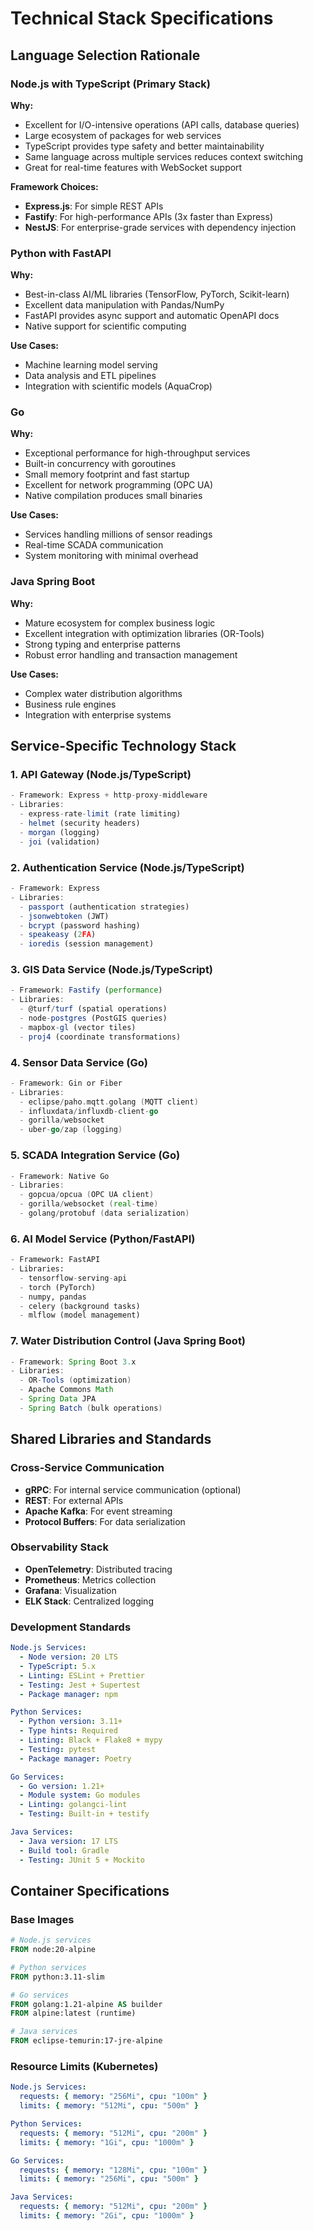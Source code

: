 # Technical Stack Specifications

## Language Selection Rationale

### Node.js with TypeScript (Primary Stack)
**Why:** 
- Excellent for I/O-intensive operations (API calls, database queries)
- Large ecosystem of packages for web services
- TypeScript provides type safety and better maintainability
- Same language across multiple services reduces context switching
- Great for real-time features with WebSocket support

**Framework Choices:**
- **Express.js**: For simple REST APIs
- **Fastify**: For high-performance APIs (3x faster than Express)
- **NestJS**: For enterprise-grade services with dependency injection

### Python with FastAPI
**Why:**
- Best-in-class AI/ML libraries (TensorFlow, PyTorch, Scikit-learn)
- Excellent data manipulation with Pandas/NumPy
- FastAPI provides async support and automatic OpenAPI docs
- Native support for scientific computing

**Use Cases:**
- Machine learning model serving
- Data analysis and ETL pipelines
- Integration with scientific models (AquaCrop)

### Go
**Why:**
- Exceptional performance for high-throughput services
- Built-in concurrency with goroutines
- Small memory footprint and fast startup
- Excellent for network programming (OPC UA)
- Native compilation produces small binaries

**Use Cases:**
- Services handling millions of sensor readings
- Real-time SCADA communication
- System monitoring with minimal overhead

### Java Spring Boot
**Why:**
- Mature ecosystem for complex business logic
- Excellent integration with optimization libraries (OR-Tools)
- Strong typing and enterprise patterns
- Robust error handling and transaction management

**Use Cases:**
- Complex water distribution algorithms
- Business rule engines
- Integration with enterprise systems

## Service-Specific Technology Stack

### 1. API Gateway (Node.js/TypeScript)
```typescript
- Framework: Express + http-proxy-middleware
- Libraries: 
  - express-rate-limit (rate limiting)
  - helmet (security headers)
  - morgan (logging)
  - joi (validation)
```

### 2. Authentication Service (Node.js/TypeScript)
```typescript
- Framework: Express
- Libraries:
  - passport (authentication strategies)
  - jsonwebtoken (JWT)
  - bcrypt (password hashing)
  - speakeasy (2FA)
  - ioredis (session management)
```

### 3. GIS Data Service (Node.js/TypeScript)
```typescript
- Framework: Fastify (performance)
- Libraries:
  - @turf/turf (spatial operations)
  - node-postgres (PostGIS queries)
  - mapbox-gl (vector tiles)
  - proj4 (coordinate transformations)
```

### 4. Sensor Data Service (Go)
```go
- Framework: Gin or Fiber
- Libraries:
  - eclipse/paho.mqtt.golang (MQTT client)
  - influxdata/influxdb-client-go
  - gorilla/websocket
  - uber-go/zap (logging)
```

### 5. SCADA Integration Service (Go)
```go
- Framework: Native Go
- Libraries:
  - gopcua/opcua (OPC UA client)
  - gorilla/websocket (real-time)
  - golang/protobuf (data serialization)
```

### 6. AI Model Service (Python/FastAPI)
```python
- Framework: FastAPI
- Libraries:
  - tensorflow-serving-api
  - torch (PyTorch)
  - numpy, pandas
  - celery (background tasks)
  - mlflow (model management)
```

### 7. Water Distribution Control (Java Spring Boot)
```java
- Framework: Spring Boot 3.x
- Libraries:
  - OR-Tools (optimization)
  - Apache Commons Math
  - Spring Data JPA
  - Spring Batch (bulk operations)
```

## Shared Libraries and Standards

### Cross-Service Communication
- **gRPC**: For internal service communication (optional)
- **REST**: For external APIs
- **Apache Kafka**: For event streaming
- **Protocol Buffers**: For data serialization

### Observability Stack
- **OpenTelemetry**: Distributed tracing
- **Prometheus**: Metrics collection
- **Grafana**: Visualization
- **ELK Stack**: Centralized logging

### Development Standards
```yaml
Node.js Services:
  - Node version: 20 LTS
  - TypeScript: 5.x
  - Linting: ESLint + Prettier
  - Testing: Jest + Supertest
  - Package manager: npm

Python Services:
  - Python version: 3.11+
  - Type hints: Required
  - Linting: Black + Flake8 + mypy
  - Testing: pytest
  - Package manager: Poetry

Go Services:
  - Go version: 1.21+
  - Module system: Go modules
  - Linting: golangci-lint
  - Testing: Built-in + testify

Java Services:
  - Java version: 17 LTS
  - Build tool: Gradle
  - Testing: JUnit 5 + Mockito
```

## Container Specifications

### Base Images
```dockerfile
# Node.js services
FROM node:20-alpine

# Python services  
FROM python:3.11-slim

# Go services
FROM golang:1.21-alpine AS builder
FROM alpine:latest (runtime)

# Java services
FROM eclipse-temurin:17-jre-alpine
```

### Resource Limits (Kubernetes)
```yaml
Node.js Services:
  requests: { memory: "256Mi", cpu: "100m" }
  limits: { memory: "512Mi", cpu: "500m" }

Python Services:
  requests: { memory: "512Mi", cpu: "200m" }
  limits: { memory: "1Gi", cpu: "1000m" }

Go Services:
  requests: { memory: "128Mi", cpu: "100m" }
  limits: { memory: "256Mi", cpu: "500m" }

Java Services:
  requests: { memory: "512Mi", cpu: "200m" }
  limits: { memory: "2Gi", cpu: "1000m" }
```